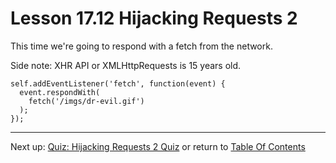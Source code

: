 # Lesson 17.12 Hijacking Requests 2

This time we're going to respond with a fetch from the network.

Side note: XHR API or XMLHttpRequests is 15 years old.

```
self.addEventListener('fetch', function(event) {
  event.respondWith(
    fetch('/imgs/dr-evil.gif')
  );
});
```

- - -
Next up: [Quiz: Hijacking Requests 2 Quiz](ND024_Part2_Lesson17_13.md) or return to [Table Of Contents](./ND024_TableOfContents.md)
